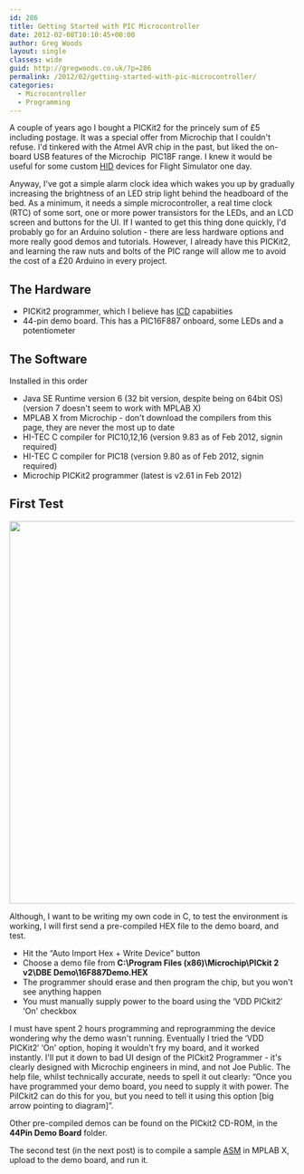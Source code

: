 ```yaml
---
id: 286
title: Getting Started with PIC Microcontroller
date: 2012-02-08T10:10:45+00:00
author: Greg Woods
layout: single
classes: wide
guid: http://gregwoods.co.uk/?p=286
permalink: /2012/02/getting-started-with-pic-microcontroller/
categories:
  - Microcontroller
  - Programming
---
```

A couple of years ago I bought a PICKit2 for the princely sum of £5 including postage. It was a special offer from Microchip that I couldn't refuse. I'd tinkered with the Atmel AVR chip in the past, but liked the on-board USB features of the Microchip  PIC18F range. I knew it would be useful for some custom [HID](javascript:void() "Human Interface Device, e.g. keyboard, mouse, joystick") devices for Flight Simulator one day.

Anyway, I've got a simple alarm clock idea which wakes you up by gradually increasing the brightness of an LED strip light behind the headboard of the bed. As a minimum, it needs a simple microcontroller, a real time clock (RTC) of some sort, one or more power transistors for the LEDs, and an LCD screen and buttons for the UI. If I wanted to get this thing done quickly, I'd probably go for an Arduino solution - there are less hardware options and more really good demos and tutorials. However, I already have this PICKit2, and learning the raw nuts and bolts of the PIC range will allow me to avoid the cost of a £20 Arduino in every project.

## The Hardware

  * PICKit2 programmer, which I believe has [ICD](javascript:void() "In Circuit Debugging") capabiities
  * 44-pin demo board. This has a PIC16F887 onboard, some LEDs and a potentiometer

## The Software

Installed in this order

  * Java SE Runtime version 6 (32 bit version, despite being on 64bit OS) (version 7 doesn't seem to work with MPLAB X)
  * MPLAB X from Microchip - don't download the compilers from this page, they are never the most up to date
  * HI-TEC C compiler for PIC10,12,16 (version 9.83 as of Feb 2012, signin required)
  * HI-TEC C compiler for PIC18 (version 9.80 as of Feb 2012, signin required)
  * Microchip PICKit2 programmer (latest is v2.61 in Feb 2012)

## First Test

<img src="http://gregwoods.co.uk/wp-content/uploads/2012/02/PICKit2Programmer100pc.png" alt="" title="PICKit2 Programmer" width="554" height="675" class="alignright size-full wp-image-294" /> 

Although, I want to be writing my own code in C, to test the environment is working, I will first send a pre-compiled HEX file to the demo board, and test.

  * Hit the &#8220;Auto Import Hex + Write Device&#8221; button
  * Choose a demo file from **C:\Program Files (x86)\Microchip\PICkit 2 v2\DBE Demo\16F887Demo.HEX**
  * The programmer should erase and then program the chip, but you won't see anything happen
  * You must manually supply power to the board using the &#8216;VDD PICkit2&#8242; &#8216;On' checkbox

I must have spent 2 hours programming and reprogramming the device wondering why the demo wasn't running. Eventually I tried the &#8216;VDD PICKit2&#8242; &#8216;On' option, hoping it wouldn't fry my board, and it worked instantly. I'll put it down to bad UI design of the PICkit2 Programmer - it's clearly designed with Microchip engineers in mind, and not Joe Public. The help file, whilst technically accurate, needs to spell it out clearly: &#8220;Once you have programmed your demo board, you need to supply it with power. The PiICkit2 can do this for you, but you need to tell it using this option [big arrow pointing to diagram]&#8221;.

Other pre-compiled demos can be found on the PICkit2 CD-ROM, in the **44Pin Demo Board** folder.

The second test (in the next post) is to compile a sample [ASM](javascript:void() "assembly language source file") in MPLAB X, upload to the demo board, and run it.